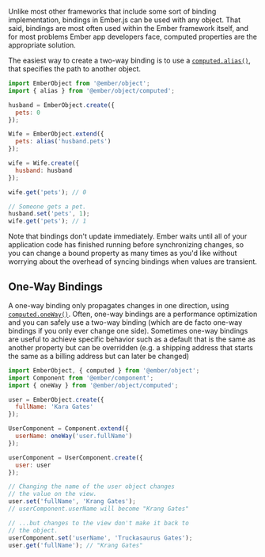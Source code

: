 Unlike most other frameworks that include some sort of binding implementation,
bindings in Ember.js can be used with any object. That said, bindings are most
often used within the Ember framework itself, and for most problems Ember app
developers face, computed properties are the appropriate solution.


The easiest way to create a two-way binding is to use a [`computed.alias()`](https://api.emberjs.com/ember/3.2/classes/@ember%2Fobject%2Fcomputed/methods/alias?anchor=alias&show=inherited%2Cprotected%2Cprivate%2Cdeprecated),
that specifies the path to another object.

```javascript
import EmberObject from '@ember/object';
import { alias } from '@ember/object/computed';

husband = EmberObject.create({
  pets: 0
});

Wife = EmberObject.extend({
  pets: alias('husband.pets')
});

wife = Wife.create({
  husband: husband
});

wife.get('pets'); // 0

// Someone gets a pet.
husband.set('pets', 1);
wife.get('pets'); // 1
```

Note that bindings don't update immediately. Ember waits until all of your
application code has finished running before synchronizing changes, so you can
change a bound property as many times as you'd like without worrying about the
overhead of syncing bindings when values are transient.

## One-Way Bindings

A one-way binding only propagates changes in one direction, using
[`computed.oneWay()`](https://api.emberjs.com/ember/3.2/classes/@ember%2Fobject%2Fcomputed/methods/alias?anchor=oneWay&show=inherited%2Cprotected%2Cprivate%2Cdeprecated). Often, one-way bindings are a performance
optimization and you can safely use a two-way binding (which are de facto one-way bindings if you only ever change one side).
Sometimes one-way bindings are useful to achieve specific behavior such as a
default that is the same as another property but can be overridden (e.g. a
shipping address that starts the same as a billing address but can later be
changed)

```javascript
import EmberObject, { computed } from '@ember/object';
import Component from '@ember/component';
import { oneWay } from '@ember/object/computed';

user = EmberObject.create({
  fullName: 'Kara Gates'
});

UserComponent = Component.extend({
  userName: oneWay('user.fullName')
});

userComponent = UserComponent.create({
  user: user
});

// Changing the name of the user object changes
// the value on the view.
user.set('fullName', 'Krang Gates');
// userComponent.userName will become "Krang Gates"

// ...but changes to the view don't make it back to
// the object.
userComponent.set('userName', 'Truckasaurus Gates');
user.get('fullName'); // "Krang Gates"
```
